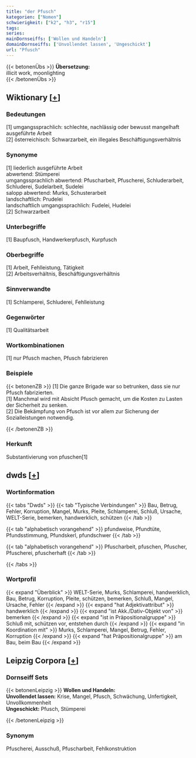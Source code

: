 ```yaml
---
title: "der Pfusch"
kategorien: ["Nomen"]
schwierigkeit: ["k2", "h3", "r15"]
tags:
series:
mainDornseiffs: ['Wollen und Handeln']
domainDornseiffs: ['Unvollendet lassen', 'Ungeschickt']
url: "Pfusch"
---
```


{{< betonenÜbs >}}
**Übersetzung:**  
illicit work, moonlighting  
{{< /betonenÜbs >}}

## Wiktionary [[+](https://de.wiktionary.org/wiki/Pfusch)]

### Bedeutungen
[1] umgangssprachlich: schlechte, nachlässig oder bewusst mangelhaft ausgeführte Arbeit  
[2] österreichisch: Schwarzarbeit, ein illegales Beschäftigungsverhältnis  

### Synonyme
[1] liederlich ausgeführte Arbeit  
abwertend: Stümperei  
umgangssprachlich abwertend: Pfuscharbeit, Pfuscherei, Schluderarbeit, Schluderei, Sudelarbeit, Sudelei  
salopp abwertend: Murks, Schusterarbeit  
landschaftlich: Prudelei  
landschaftlich umgangssprachlich: Fudelei, Hudelei  
[2] Schwarzarbeit  

### Unterbegriffe
[1] Baupfusch, Handwerkerpfusch, Kurpfusch  

### Oberbegriffe
[1] Arbeit, Fehlleistung, Tätigkeit  
[2] Arbeitsverhältnis, Beschäftigungsverhältnis  

### Sinnverwandte
[1] Schlamperei, Schluderei, Fehlleistung  

### Gegenwörter
[1] Qualitätsarbeit  

### Wortkombinationen
[1] nur Pfusch machen, Pfusch fabrizieren  

### Beispiele
{{< betonenZB >}}
[1] Die ganze Brigade war so betrunken, dass sie nur Pfusch fabrizierten.  
[1] Manchmal wird mit Absicht Pfusch gemacht, um die Kosten zu Lasten der Sicherheit zu senken.  
[2] Die Bekämpfung von Pfusch ist vor allem zur Sicherung der Sozialleistungen notwendig.  

{{< /betonenZB >}}
### Herkunft
Substantivierung von pfuschen[1]  



## dwds [[+](https://www.dwds.de/wb/Pfusch)]

### Wortinformation
{{< tabs "Dwds" >}}
{{< tab "Typische Verbindungen" >}}
Bau, Betrug, Fehler, Korruption, Mangel, Murks, Pleite, Schlamperei, Schluß, Ursache, WELT-Serie, bemerken, handwerklich, schützen
{{< /tab >}}

{{< tab "alphabetisch vorangehend" >}}
pfundweise, Pfundtüte, Pfundsstimmung, Pfundskerl, pfundschwer
{{< /tab >}}

{{< tab "alphabetisch vorangehend" >}}
Pfuscharbeit, pfuschen, Pfuscher, Pfuscherei, pfuscherhaft
{{< /tab >}}

{{< /tabs >}}

### Wortprofil
{{< expand "Überblick" >}} WELT-Serie, Murks, Schlamperei, handwerklich, Bau, Betrug, Korruption, Pleite, schützen, bemerken, Schluß, Mangel, Ursache, Fehler {{< /expand >}}
{{< expand "hat Adjektivattribut" >}} handwerklich {{< /expand >}}
{{< expand "ist Akk./Dativ-Objekt von" >}} bemerken {{< /expand >}}
{{< expand "ist in Präpositionalgruppe" >}} Schluß mit, schützen vor, entstehen durch {{< /expand >}}
{{< expand "in Koordination mit" >}} Murks, Schlamperei, Mangel, Betrug, Fehler, Korruption {{< /expand >}}
{{< expand "hat Präpositionalgruppe" >}} am Bau, beim Bau {{< /expand >}}

## Leipzig Corpora [[+](https://corpora.uni-leipzig.de/en/res?word=Pfusch&corpusId=deu_newscrawl-public_2018)]

### Dornseiff Sets
{{< betonenLeipzig >}}
**Wollen und Handeln:**  
**Unvollendet lassen:** Krise, Mangel, Pfusch, Schwächung, Unfertigkeit, Unvollkommenheit  
**Ungeschickt:** Pfusch, Stümperei  

{{< /betonenLeipzig >}}

### Synonym
Pfuscherei, Ausschuß, Pfuscharbeit, Fehlkonstruktion

